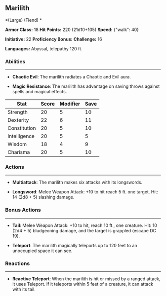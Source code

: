 ## Marilith
*(Large) (Fiend) *

**Armor Class:** 18
**Hit Points:** 220 (21d10+105)
**Speed:** {"walk": 40}

**Initiative:** 22
**Proficiency Bonus:**
**Challenge:** 16

**Languages:** Abyssal, telepathy 120 ft.

### Abilities
 --- 
- **Chaotic Evil**: The marilith radiates a Chaotic and Evil aura.

- **Magic Resistance**: The marilith has advantage on saving throws against spells and magical effects.



| Stat | Score | Modifier | Save |
| ---- | ---- | ---- | ---- |
| Strength | 20 | 5 | 10 |
| Dexterity | 22 | 6 | 11 |
| Constitution | 20 | 5 | 10 |
| Intelligence | 20 | 5 | 5 |
| Wisdom | 18 | 4 | 9 |
| Charisma | 20 | 5 | 10 |

### Actions
 --- 
- **Multiattack**: The marilith makes six attacks with its longswords.

- **Longsword**: Melee Weapon Attack: +10 to hit  reach 5 ft.  one target. Hit: 14 (2d8 + 5) slashing damage.

### Bonus Actions
 --- 
- **Tail**: Melee Weapon Attack: +10 to hit, reach 10 ft., one creature. Hit: 10 (2d4 + 5) bludgeoning damage, and the target is grappled (escape DC 19).

- **Teleport**: The marilith magically teleports up to 120 feet to an unoccupied space it can see.

### Reactions
 --- 
- **Reactive Teleport**: When the marilith is hit or missed by a ranged attack, it uses Teleport. If it teleports within 5 feet of a creature, it can attack with its tail.

